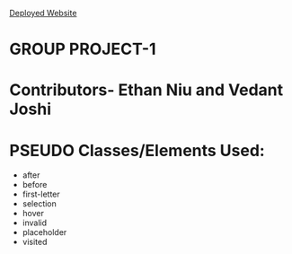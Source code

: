 [Deployed Website](https://precious-peony-611919.netlify.app/)
# GROUP PROJECT-1 
# Contributors- Ethan Niu and Vedant Joshi

# PSEUDO Classes/Elements Used:
- after
- before
- first-letter
- selection
- hover
- invalid
- placeholder
- visited

